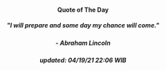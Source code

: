 <h4 align="center">Quote of The Day</h4>
<h5 align="center"><i>"I will prepare and some day my chance will come."</i></h5>
<h5 align="center">- Abraham Lincoln</h5>


<h5 align="center"><i>updated:  04/19/21 22:06 WIB</i></h5>
